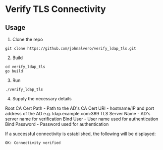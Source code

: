 # Verify TLS Connectivity

## Usage

1. Clone the repo
```
git clone https://github.com/johnalvero/verify_ldap_tls.git
```
2. Build
```
cd verify_ldap_tls
go build
```
3. Run
```
./verify_ldap_tls
```
4. Supply the necessary details

Root CA Cert Path - Path to the AD's CA Cert
URI - hostname/IP and port address of the AD e.g. ldap.example.com:389
TLS Server Name - AD's server name for verification
Bind User - User name used for authentication
Bind Password - Password used for authentication

If a successful connectivity is established, the following will be displayed:
```
OK: Connectivity verified
```
